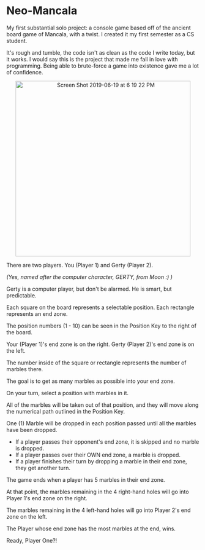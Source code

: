 # Neo-Mancala

My first substantial solo project: a console game based off of the ancient board game of Mancala, with a twist. I created it my first semester as a CS student.

It's rough and tumble, the code isn't as clean as the code I write today, but it works. I would say this is the project that made me fall in love with programming. Being able to brute-force a game into existence gave me a lot of confidence.

<p align="center"><img width="457" alt="Screen Shot 2019-06-19 at 6 19 22 PM" src="https://user-images.githubusercontent.com/44475953/59811439-d2d31080-92be-11e9-8121-70612f6ab250.png"></p>

There are two players. You (Player 1) and Gerty (Player 2). 

*(Yes, named after the computer character, GERTY, from Moon :) )*

Gerty is a computer player, but don't be alarmed. He is smart, but predictable.

Each square on the board represents a selectable position. Each rectangle represents an end zone.

The position numbers (1 - 10) can be seen in the Position Key to the right of the board.

Your (Player 1)'s end zone is on the right. Gerty (Player 2)'s end zone is on the left.

The number inside of the square or rectangle represents the number of marbles there.  

The goal is to get as many marbles as possible into your end zone.

On your turn, select a position with marbles in it. 

All of the marbles will be taken out of that position, and they will move along the numerical path outlined in the Position Key.

One (1) Marble will be dropped in each position passed until all the marbles have been dropped.

* If a player passes their opponent's end zone, it is skipped and no marble is dropped.
* If a player passes over their OWN end zone, a marble is dropped.
* If a player finishes their turn by dropping a marble in their end zone, they get another turn.

The game ends when a player has 5 marbles in their end zone.

At that point, the marbles remaining in the 4 right-hand holes will go into Player 1's end zone on the right.

The marbles remaining in the 4 left-hand holes will go into Player 2's end zone on the left. 

The Player whose end zone has the most marbles at the end, wins.

Ready, Player One?!
